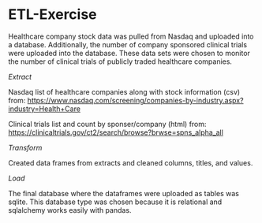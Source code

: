 # ETL-Exercise

Healthcare company stock data was pulled from Nasdaq and uploaded into a database. Additionally, the number of company sponsored clinical
trials were uploaded into the database. These data sets were chosen to monitor the number of clinical trials of publicly traded healthcare
companies.

*Extract*

Nasdaq list of healthcare companies along with stock information (csv) from:
https://www.nasdaq.com/screening/companies-by-industry.aspx?industry=Health+Care

Clinical trials list and count by sponser/company (html) from:
https://clinicaltrials.gov/ct2/search/browse?brwse=spns_alpha_all

*Transform*

Created data frames from extracts and cleaned columns, titles, and values.

*Load*

The final database where the dataframes were uploaded as tables was sqlite. This database type was chosen because
it is relational and sqlalchemy works easily with pandas.
